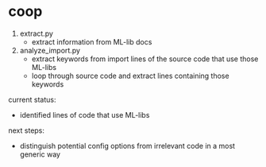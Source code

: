 # coop
1) extract.py
   - extract information from ML-lib docs
2) analyze_import.py 
   - extract keywords from import lines of the source code that use those ML-libs
   - loop through source code and extract lines containing those keywords


current status:
   - identified lines of code that use ML-libs

next steps: 
   - distinguish potential config options from irrelevant code in a most generic way
